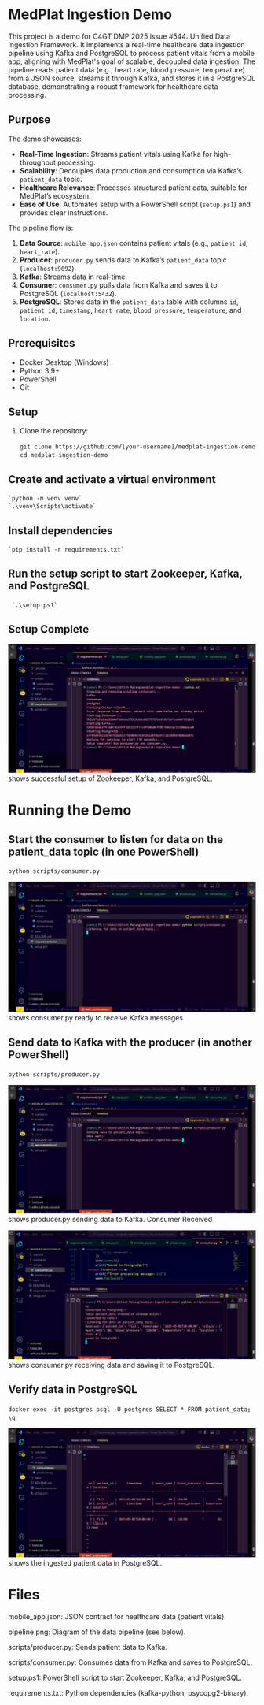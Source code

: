 # MedPlat Ingestion Demo

This project is a demo for C4GT DMP 2025 issue #544: Unified Data Ingestion Framework. It implements a real-time healthcare data ingestion pipeline using Kafka and PostgreSQL to process patient vitals from a mobile app, aligning with MedPlat's goal of scalable, decoupled data ingestion. The pipeline reads patient data (e.g., heart rate, blood pressure, temperature) from a JSON source, streams it through Kafka, and stores it in a PostgreSQL database, demonstrating a robust framework for healthcare data processing.

## Purpose
The demo showcases:
- **Real-Time Ingestion**: Streams patient vitals using Kafka for high-throughput processing.
- **Scalability**: Decouples data production and consumption via Kafka’s `patient_data` topic.
- **Healthcare Relevance**: Processes structured patient data, suitable for MedPlat’s ecosystem.
- **Ease of Use**: Automates setup with a PowerShell script (`setup.ps1`) and provides clear instructions.

The pipeline flow is:
1. **Data Source**: `mobile_app.json` contains patient vitals (e.g., `patient_id`, `heart_rate`).
2. **Producer**: `producer.py` sends data to Kafka’s `patient_data` topic (`localhost:9092`).
3. **Kafka**: Streams data in real-time.
4. **Consumer**: `consumer.py` pulls data from Kafka and saves it to PostgreSQL (`localhost:5432`).
5. **PostgreSQL**: Stores data in the `patient_data` table with columns `id`, `patient_id`, `timestamp`, `heart_rate`, `blood_pressure`, `temperature`, and `location`.

## Prerequisites
- Docker Desktop (Windows)
- Python 3.9+
- PowerShell
- Git

## Setup
1. Clone the repository:

   `git clone https://github.com/[your-username]/medplat-ingestion-demo`
   `cd medplat-ingestion-demo`

## Create and activate a virtual environment

    `python -m venv venv`
    `.\venv\Scripts\activate`

## Install dependencies

    `pip install -r requirements.txt`

## Run the setup script to start Zookeeper, Kafka, and PostgreSQL

     `.\setup.ps1`


## Setup Complete

![alt text](<WhatsApp Image 2025-05-11 at 13.30.33_ad72791a.jpg>) 
shows successful setup of Zookeeper, Kafka, and PostgreSQL.



# Running the Demo

## Start the consumer to listen for data on the patient_data topic (in one PowerShell)

`python scripts/consumer.py`

![alt text](<WhatsApp Image 2025-05-11 at 13.31.54_5909605e.jpg>) 
shows consumer.py ready to receive Kafka messages



## Send data to Kafka with the producer (in another PowerShell)

`python scripts/producer.py`

![alt text](<WhatsApp Image 2025-05-11 at 13.32.44_77306c16.jpg>)
shows producer.py sending data to Kafka.
Consumer Received

![alt text](<WhatsApp Image 2025-05-11 at 14.06.42_394d570b.jpg>) 
shows consumer.py receiving data and saving it to PostgreSQL.

## Verify data in PostgreSQL

`docker exec -it postgres psql -U postgres
SELECT * FROM patient_data;
\q`

![alt text](<WhatsApp Image 2025-05-11 at 14.10.49_4b4610b5.jpg>) 
shows the ingested patient data in PostgreSQL.


# Files

mobile_app.json: JSON contract for healthcare data (patient vitals).

pipeline.png: Diagram of the data pipeline (see below).

scripts/producer.py: Sends patient data to Kafka.

scripts/consumer.py: Consumes data from Kafka and saves to PostgreSQL.

setup.ps1: PowerShell script to start Zookeeper, Kafka, and PostgreSQL.

requirements.txt: Python dependencies (kafka-python, psycopg2-binary).








   